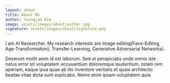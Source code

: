 ```yaml
---
layout: about
title: About Me
author: Youngjae Kim
image: assets/images/about/author.jpg
signature: assets/images/about/signature.png
---
```


I am AI Researcher.
My research interests are Image editing(Face-Editing, Age-Transformation), Transfer-Learning, Generative Adversarial Networks).

Deserunt mollit anim id est laborum. Sed ut perspiciatis unde omnis iste natus error sit voluptatem
accusantium doloremque laudantium, totam rem aperiam, eaque ipsa quae ab illo inventore veritatis et quasi
architecto beatae vitae dicta sunt explicabo. Nemo enim ipsam voluptatem quia.

